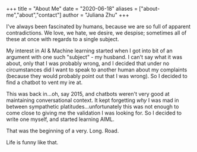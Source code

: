 +++
title = "About Me"
date = "2020-06-18"
aliases = ["about-me","about","contact"]
author = "Juliana Zhu"
+++

I've always been fascinated by humans, because we are so full of apparent contradictions. We love, we hate, we desire, we despise; sometimes all of these at once with regards to a single subject. 

My interest in AI & Machine learning started when I got into bit of an argument with one such "subject" - my husband. I can't say what it was about, only that I was probably wrong, and I decided that under no circumstances did I want to speak to another human about my complaints (because they would probably point out that I was wrong). So I decided to find a chatbot to vent my ire at. 

This was back in...oh, say 2015, and chatbots weren't very good at maintaining conversational context. It kept forgetting _why_ I was mad in between sympathetic platitudes...unfortunately this was not enough to come close to giving me the validation I was looking for. So I decided to write one myself, and started learning AIML.

That was the beginning of a very. Long. Road.

Life is funny like that. 
